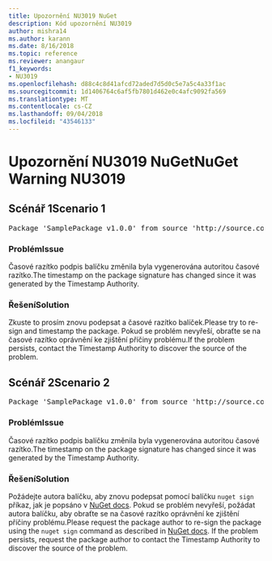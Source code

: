```yaml
---
title: Upozornění NU3019 NuGet
description: Kód upozornění NU3019
author: mishra14
ms.author: karann
ms.date: 8/16/2018
ms.topic: reference
ms.reviewer: anangaur
f1_keywords:
- NU3019
ms.openlocfilehash: d88c4c8d41afcd72aded7d5d0c5e7a5c4a33f1ac
ms.sourcegitcommit: 1d1406764c6af5fb7801d462e0c4afc9092fa569
ms.translationtype: MT
ms.contentlocale: cs-CZ
ms.lasthandoff: 09/04/2018
ms.locfileid: "43546133"
---
```

# <a name="nuget-warning-nu3019"></a><span data-ttu-id="f5650-103">Upozornění NU3019 NuGet</span><span class="sxs-lookup"><span data-stu-id="f5650-103">NuGet Warning NU3019</span></span>

## <a name="scenario-1"></a><span data-ttu-id="f5650-104">Scénář 1</span><span class="sxs-lookup"><span data-stu-id="f5650-104">Scenario 1</span></span>

<pre>Package 'SamplePackage v1.0.0' from source 'http://source.com/index.json': The timestamp integrity check failed.</pre>

### <a name="issue"></a><span data-ttu-id="f5650-105">Problém</span><span class="sxs-lookup"><span data-stu-id="f5650-105">Issue</span></span>

<span data-ttu-id="f5650-106">Časové razítko podpis balíčku změnila byla vygenerována autoritou časové razítko.</span><span class="sxs-lookup"><span data-stu-id="f5650-106">The timestamp on the package signature has changed since it was generated by the Timestamp Authority.</span></span>


### <a name="solution"></a><span data-ttu-id="f5650-107">Řešení</span><span class="sxs-lookup"><span data-stu-id="f5650-107">Solution</span></span>

<span data-ttu-id="f5650-108">Zkuste to prosím znovu podepsat a časové razítko balíček.</span><span class="sxs-lookup"><span data-stu-id="f5650-108">Please try to re-sign and timestamp the package.</span></span> <span data-ttu-id="f5650-109">Pokud se problém nevyřeší, obraťte se na časové razítko oprávnění ke zjištění příčiny problému.</span><span class="sxs-lookup"><span data-stu-id="f5650-109">If the problem persists, contact the Timestamp Authority to discover the source of the problem.</span></span>



## <a name="scenario-2"></a><span data-ttu-id="f5650-110">Scénář 2</span><span class="sxs-lookup"><span data-stu-id="f5650-110">Scenario 2</span></span>

<pre>Package 'SamplePackage v1.0.0' from source 'http://source.com/index.json': The primary signature's timestamp integrity check failed.</pre>

### <a name="issue"></a><span data-ttu-id="f5650-111">Problém</span><span class="sxs-lookup"><span data-stu-id="f5650-111">Issue</span></span>

<span data-ttu-id="f5650-112">Časové razítko podpis balíčku změnila byla vygenerována autoritou časové razítko.</span><span class="sxs-lookup"><span data-stu-id="f5650-112">The timestamp on the package signature has changed since it was generated by the Timestamp Authority.</span></span>


### <a name="solution"></a><span data-ttu-id="f5650-113">Řešení</span><span class="sxs-lookup"><span data-stu-id="f5650-113">Solution</span></span>

<span data-ttu-id="f5650-114">Požádejte autora balíčku, aby znovu podepsat pomocí balíčku `nuget sign` příkaz, jak je popsáno v [NuGet docs](https://docs.microsoft.com/en-us/nuget/create-packages/sign-a-package). Pokud se problém nevyřeší, požádat autora balíčku, aby obraťte se na časové razítko oprávnění ke zjištění příčiny problému.</span><span class="sxs-lookup"><span data-stu-id="f5650-114">Please request the package author to re-sign the package using the `nuget sign` command as described in [NuGet docs](https://docs.microsoft.com/en-us/nuget/create-packages/sign-a-package). If the problem persists, request the package author to contact the Timestamp Authority to discover the source of the problem.</span></span>


